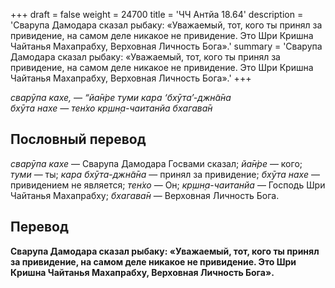 +++
draft = false
weight = 24700
title = 'ЧЧ Антйа 18.64'
description = 'Сварупа Дамодара сказал рыбаку: «Уважаемый, тот, кого ты принял за привидение, на самом деле никакое не привидение. Это Шри Кришна Чайтанья Махапрабху, Верховная Личность Бога».'
summary = 'Сварупа Дамодара сказал рыбаку: «Уважаемый, тот, кого ты принял за привидение, на самом деле никакое не привидение. Это Шри Кришна Чайтанья Махапрабху, Верховная Личность Бога».'
+++

_сварӯпа кахе, — “йа̄н̇ре туми кара ‘бхӯта’-джн̃а̄на  
бхӯта нахе — тен̇хо кр̣шн̣а-чаитанйа бхагава̄н_

## Пословный перевод

_сварӯпа_ _кахе_ — Сварупа Дамодара Госвами сказал; _йа̄н̇ре_ — кого; _туми_ — ты; _кара_ _бхӯта_\-_джн̃а̄на_ — принял за привидение; _бхӯта_ _нахе_ — привидением не является; _тен̇хо_ — Он; _кр̣шн̣а_\-_чаитанйа_ — Господь Шри Чайтанья Махапрабху; _бхагава̄н_ — Верховная Личность Бога.

## Перевод

**Сварупа Дамодара сказал рыбаку: «Уважаемый, тот, кого ты принял за привидение, на самом деле никакое не привидение. Это Шри Кришна Чайтанья Махапрабху, Верховная Личность Бога».**
